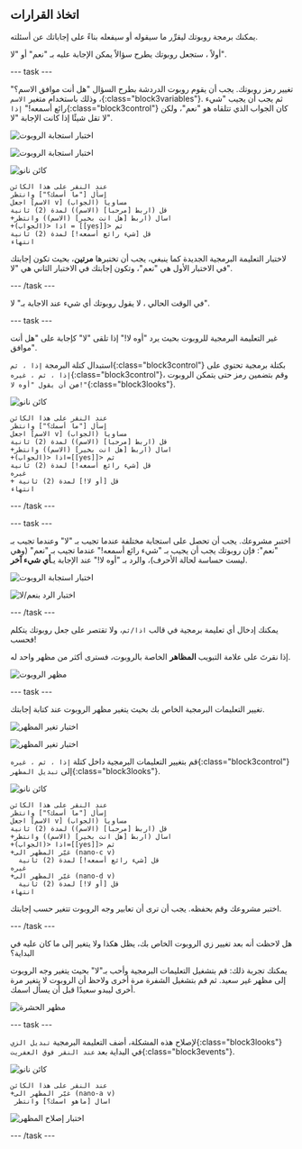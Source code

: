 ## اتخاذ القرارات

يمكنك برمجة روبوتك ليقرِّر ما سيقوله أو سيفعله بناءً على إجاباتك عن أسئلته.

أولاً ، ستجعل روبوتك يطرح سؤالاً يمكن الإجابة عليه بـ "نعم" أو "لا".

--- task ---

تغيير رمز روبوتك. يجب أن يقوم روبوت الدردشة بطرح السؤال "هل أنت موافق الاسم؟" ، وذلك باستخدام متغير `الاسم`{:class="block3variables"}. ثم يجب أن يجيب "شيء رائع أسمعه!" `إذا`{:class="block3control"} كان الجواب الذي تتلقاه هو "نعم"، ولكن لا تقل شيئًا إذا كانت الإجابة "لا".

![اختبار استجابة الروبوت](images/chatbot-if-test1-annotated.png)

![اختبار استجابة الروبوت](images/chatbot-if-test2.png)

![كائن نانو](images/nano-sprite.png)

```blocks3
عند النقر على هذا الكائن
اسأل ["ما أسمك؟"] وانتظر
اجعل [الاسم v] مساوياً (الجواب)
قل (اربط [مرحبا] (الاسم)) لمدة (2) ثانية
+اسال (اربط [هل انت بخير] (الاسم)) وانتظر
+اذا <(الجواب) = [[yes]]> ثم
قل [شيء رائع أسمعه!] لمدة (2) ثانية
انتهاء
```

لاختبار التعليمة البرمجية الجديدة كما ينبغي، يجب أن تختبرها **مرتين**، بحيث تكون إجابتك في الاختبار الأول هي "نعم"، وتكون إجابتك في الاختبار الثاني هي "لا".

--- /task ---

في الوقت الحالي ، لا يقول روبوتك أي شيء عند الاجابة بـ" لا".

--- task ---

غير التعليمة البرمجية للروبوت بحيث يرد "أوه لا!" إذا تلقى "لا" كإجابة على "هل أنت موافق".

استبدال كتلة البرمجة `إذا ، ثم`{:class="block3control"} بكتلة برمجية تحتوي على `إذا ، ثم ، غيره`{:class="block3control"}، وقم بتضمين رمز حتى يتمكن الروبوت من `أن يقول "أوه لا!"`{:class="block3looks"}.

![كائن نانو](images/nano-sprite.png)

```blocks3
عند النقر على هذا الكائن
اسأل ["ما أسمك؟"] وانتظر
اجعل [الاسم v] مساوياً (الجواب)
قل (اربط [مرحبا] (الاسم)) لمدة (2) ثانية
+اسال (اربط [هل انت بخير] (الاسم)) وانتظر
+اذا <(الجواب)=[[yes]]> ثم
قل [شيء رائع أسمعه!] لمدة (2) ثانية
غيره
+ قل [أو لا!] لمدة (2) ثانية
انتهاء
```

--- /task ---

--- task ---

اختبر مشروعك. يجب أن تحصل على استجابة مختلفة عندما تجيب بـ "لا" وعندما تجيب بـ "نعم": فإن روبوتك يجب أن يجيب بـ "شيء رائع أسمعه!" عندما تجيب بـ "نعم" (وهي ليست حساسة لحالة الأحرف)، والرد بـ "أوه لا!" عند الإجابة يـ**أي شيء آخر**.

![اختبار استجابة الروبوت](images/chatbot-if-test2.png)

![اختبار الرد بنعم/لا](images/chatbot-if-else-test.png)

--- /task ---

يمكنك إدخال أي تعليمة برمجية في قالب `اذا/ثم`، ولا تقتصر على جعل روبوتك يتكلم فحسب!

إذا نقرتَ على علامة التبويب **المظاهر** الخاصة بالروبوت، فسترى أكثر من مظهر واحد له.

![مظهر الروبوت](images/chatbot-costume-view-annotated.png)

--- task ---

تغيير التعليمات البرمجية الخاص بك بحيث يتغير مظهر الروبوت عند كتابة إجابتك.

![اختبار تغير المظهر](images/chatbot-costume-test1.png)

![اختبار تغير المظهر](images/chatbot-costume-test2.png)

قم بتغيير التعليمات البرمجية داخل كتلة `إذا ، ثم ، غيره`{:class="block3control"} إلى `تبديل المظهر`{:class="block3looks"}.

![كائن نانو](images/nano-sprite.png)

```blocks3
عند النقر على هذا الكائن
اسأل ["ما أسمك؟"] وانتظر
اجعل [الاسم v] مساوياً (الجواب)
قل (اربط [مرحبا] (الاسم)) لمدة (2) ثانية
+اسال (اربط [هل انت بخير] (الاسم)) وانتظر
+اذا <(الجواب)=[[yes]]> ثم
+غيّر المظهر الى (nano-c v)
  قل [شيء رائع أسمعه!] لمدة (2) ثانية
غيره
+غيّر المظهر الى (nano-d v)
  قل [أو لا!] لمدة (2) ثانية
انتهاء
```

اختبر مشروعك وقم بحفظه. يجب أن ترى أن تعابير وجه الروبوت تتغير حسب إجابتك.

--- /task ---

هل لاحظت أنه بعد تغيير زي الروبوت الخاص بك، يظل هكذا ولا يتغير إلى ما كان عليه في البداية؟

يمكنك تجربة ذلك: قم بتشغيل التعليمات البرمجية وأحب بـ"لا" بحيث يتغير وجه الروبوت إلى مظهر غير سعيد. ثم قم بتشغيل الشفرة مرة أخرى ولاحظ أن الروبوت لا يتغير مرة أخرى ليبدو سعيدًا قبل أن يسأل اسمك.

![مظهر الحشرة](images/chatbot-costume-bug-test.png)

--- task ---

لإصلاح هذه المشكلة، أضف التعليمة البرمجية `تبديل الزي`{:class="block3looks"} في البداية بعد `عند النقر فوق العفريت`{:class="block3events"}.

![كائن نانو](images/nano-sprite.png)

```blocks3
عند النقر على هذا الكائن
+غيّر المظهر الى (nano-a v)
 اسال [ماهو اسمك؟] وانتظر
```

![اختبار إصلاح المظهر](images/chatbot-costume-fix-test.png)

--- /task ---